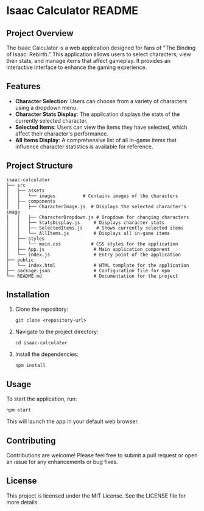 # Isaac Calculator README

## Project Overview

The Isaac Calculator is a web application designed for fans of "The Binding of Isaac: Rebirth." This application allows users to select characters, view their stats, and manage items that affect gameplay. It provides an interactive interface to enhance the gaming experience.

## Features

- **Character Selection**: Users can choose from a variety of characters using a dropdown menu.
- **Character Stats Display**: The application displays the stats of the currently selected character.
- **Selected Items**: Users can view the items they have selected, which affect their character's performance.
- **All Items Display**: A comprehensive list of all in-game items that influence character statistics is available for reference.

## Project Structure

```
isaac-calculator
├── src
│   ├── assets
│   │   └── images          # Contains images of the characters
│   ├── components
│   │   ├── CharacterImage.js  # Displays the selected character's image
│   │   ├── CharacterDropdown.js # Dropdown for changing characters
│   │   ├── StatsDisplay.js     # Displays character stats
│   │   ├── SelectedItems.js     # Shows currently selected items
│   │   └── AllItems.js         # Displays all in-game items
│   ├── styles
│   │   └── main.css           # CSS styles for the application
│   ├── App.js                  # Main application component
│   └── index.js                # Entry point of the application
├── public
│   └── index.html              # HTML template for the application
├── package.json                # Configuration file for npm
└── README.md                   # Documentation for the project
```

## Installation

1. Clone the repository:
   ```
   git clone <repository-url>
   ```
2. Navigate to the project directory:
   ```
   cd isaac-calculator
   ```
3. Install the dependencies:
   ```
   npm install
   ```

## Usage

To start the application, run:
```
npm start
```
This will launch the app in your default web browser.

## Contributing

Contributions are welcome! Please feel free to submit a pull request or open an issue for any enhancements or bug fixes.

## License

This project is licensed under the MIT License. See the LICENSE file for more details.